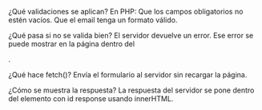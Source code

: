 ¿Qué validaciones se aplican?
En PHP:
   Que los campos obligatorios no estén vacíos.
   Que el email tenga un formato válido.

¿Qué pasa si no se valida bien?
   El servidor devuelve un error.
   Ese error se puede mostrar en la página dentro del <div id="response">.

¿Qué hace fetch()?
   Envía el formulario al servidor sin recargar la página.

¿Cómo se muestra la respuesta?
   La respuesta del servidor se pone dentro del elemento con id response usando innerHTML.